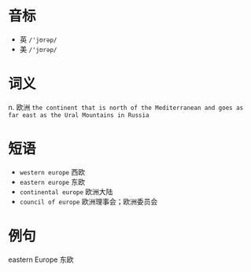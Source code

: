 # 音标

- 英 `/'jʊrəp/`
- 美 `/'jʊrəp/`

# 词义

n. 欧洲
`the continent that is north of the Mediterranean and goes as far east as the Ural Mountains in Russia`

# 短语

- `western europe` 西欧
- `eastern europe` 东欧
- `continental europe` 欧洲大陆
- `council of europe` 欧洲理事会；欧洲委员会

# 例句

eastern Europe
东欧



